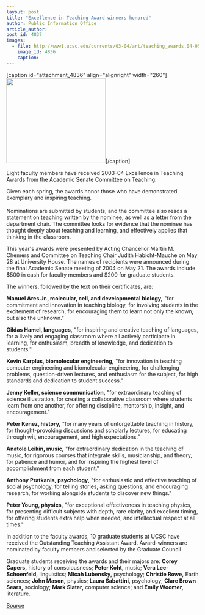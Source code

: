 ```yaml
---
layout: post
title: "Excellence in Teaching Award winners honored"
author: Public Information Office
article_author: 
post_id: 4837
images:
  - file: http://www1.ucsc.edu/currents/03-04/art/teaching_awards.04-05-31.jpg
    image_id: 4836
    caption: 
---
```


[caption id="attachment_4836" align="alignright" width="260"]<a href="http://dev-ucsc-news.pantheonsite.io/wp-content/uploads/2004/05/teaching_awards.04-05-31.jpg"><img class="size-full wp-image-4836" src="http://dev-ucsc-news.pantheonsite.io/wp-content/uploads/2004/05/teaching_awards.04-05-31.jpg" alt="" width="260" height="222" /></a>[/caption]
<p>
  Eight faculty members have received 2003-04 Excellence in Teaching Awards from the Academic Senate Committee on Teaching.<br>
</p>
<p>
  Given each spring, the awards honor those who have demonstrated exemplary and inspiring teaching.<br>
  <br>
  Nominations are submitted by students, and the committee also reads a statement on teaching written by the nominee, as well as a letter from the department chair. The committee looks for evidence that the nominee has thought deeply about teaching and learning, and effectively applies that thinking in the classroom.<br>
</p>
<p>
  This year's awards were presented by Acting Chancellor Martin M. Chemers and Committee on Teaching Chair Judith Habicht-Mauche on May 28 at University House. The names of recipients were announced during the final Academic Senate meeting of 2004 on May 21. The awards include $500 in cash for faculty members and $200 for graduate students.<br>
</p>
<p>
  The winners, followed by the text on their certificates, are:<br>
</p>
<p>
  <b>Manuel Ares Jr., molecular, cell, and developmental biology,</b> "for commitment and innovation in teaching biology, for involving students in the excitement of research, for encouraging them to learn not only the known, but also the unknown."<br>
</p>
<p>
  <b>Gildas Hamel, languages,</b> "for inspiring and creative teaching of languages, for a lively and engaging classroom where all actively participate in learning, for enthusiasm, breadth of knowledge, and dedication to students."<br>
</p>
<p>
  <b>Kevin Karplus, biomolecular engineering,</b> "for innovation in teaching computer engineering and biomolecular engineering, for challenging problems, question-driven lectures, and enthusiasm for the subject, for high standards and dedication to student success."<br>
</p>
<p>
  <b>Jenny Keller, science communication,</b> "for extraordinary teaching of science illustration, for creating a collaborative classroom where students learn from one another, for offering discipline, mentorship, insight, and encouragement."<br>
</p>
<p>
  <b>Peter Kenez, history,</b> "for many years of unforgettable teaching in history, for thought-provoking discussions and scholarly lectures, for educating through wit, encouragement, and high expectations."<br>
</p>
<p>
  <b>Anatole Leikin, music,</b> "for extraordinary dedication in the teaching of music, for rigorous courses that integrate skills, musicianship, and theory, for patience and humor, and for inspiring the highest level of accomplishment from each student."<br>
</p>
<p>
  <b>Anthony Pratkanis, psychology,</b> "for enthusiastic and effective teaching of social psychology, for telling stories, asking questions, and encouraging research, for working alongside students to discover new things."<br>
</p>
<p>
  <b>Peter Young, physics,</b> "for exceptional effectiveness in teaching physics, for presenting difficult subjects with depth, rare clarity, and excellent timing, for offering students extra help when needed, and intellectual respect at all times."<br>
</p>
<p>
  In addition to the faculty awards, 10 graduate students at UCSC have received the Outstanding Teaching Assistant Award. Award-winners are nominated by faculty members and selected by the Graduate Council
</p>
<p>
  Graduate students receiving the awards and their majors are: <b>Corey Capers,</b> history of consciousness; <b>Peter Koht,</b> music; <b>Vera Lee-Schoenfeld,</b> linguistics; <b>Micah Lubensky,</b> psychology; <b>Christie Rowe,</b> Earth sciences; <b>John Mason,</b> physics; <b>Laura Sabattini,</b> psychology; <b>Clare Brown Sears,</b> sociology; <b>Mark Slater,</b> computer science; and <b>Emily Woomer,</b> literature.<br>
</p>
<p><a href="http://www1.ucsc.edu/currents/03-04/05-31/teaching.html" title="Permalink to teaching">Source</a></p>
